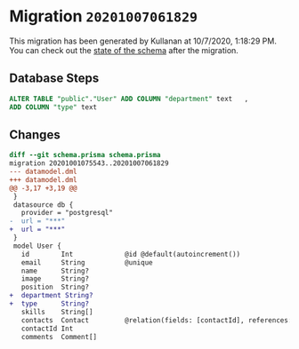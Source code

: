 # Migration `20201007061829`

This migration has been generated by Kullanan at 10/7/2020, 1:18:29 PM.
You can check out the [state of the schema](./schema.prisma) after the migration.

## Database Steps

```sql
ALTER TABLE "public"."User" ADD COLUMN "department" text   ,
ADD COLUMN "type" text   
```

## Changes

```diff
diff --git schema.prisma schema.prisma
migration 20201001075543..20201007061829
--- datamodel.dml
+++ datamodel.dml
@@ -3,17 +3,19 @@
 }
 datasource db {
   provider = "postgresql"
-  url = "***"
+  url = "***"
 }
 model User {
   id        Int             @id @default(autoincrement())
   email     String          @unique
   name      String?
   image     String?
   position  String?
+  department String?
+  type      String?
   skills    String[]
   contacts  Contact         @relation(fields: [contactId], references: [id])
   contactId Int
   comments  Comment[]
```


